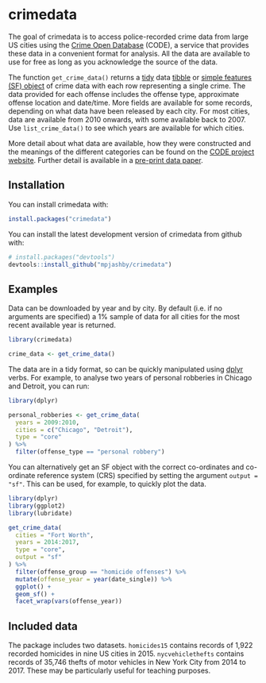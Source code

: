 crimedata
=========

The goal of crimedata is to access police-recorded crime data from large US cities using the [Crime Open Database](https://osf.io/zyaqn/) (CODE), a service that provides these data in a convenient format for analysis. All the data are available to use for free as long as you acknowledge the source of the data.

The function `get_crime_data()` returns a [tidy](https://CRAN.R-project.org/package=tidyr) data [tibble](https://CRAN.R-project.org/package=tibble) or [simple features (SF) object](https://CRAN.R-project.org/package=sf) of crime data with each row representing a single crime. The data provided for each offense includes the offense type, approximate offense location and date/time. More fields are available for some records, depending on what data have been released by each city. For most cities, data are available from 2010 onwards, with some available back to 2007. Use `list_crime_data()` to see which years are available for which cities.

More detail about what data are available, how they were constructed and the meanings of the different categories can be found on the [CODE project website](https://osf.io/zyaqn/). Further detail is available in a [pre-print data paper](https://osf.io/9y7qz).

Installation
------------

You can install crimedata with:

``` r
install.packages("crimedata")
```

You can install the latest development version of crimedata from github with:

``` r
# install.packages("devtools")
devtools::install_github("mpjashby/crimedata")
```

Examples
--------

Data can be downloaded by year and by city. By default (i.e. if no arguments are specified) a 1% sample of data for all cities for the most recent available year is returned.

``` r
library(crimedata)

crime_data <- get_crime_data()
```

The data are in a tidy format, so can be quickly manipulated using [dplyr](https://CRAN.R-project.org/package=dplyr) verbs. For example, to analyse two years of personal robberies in Chicago and Detroit, you can run:

``` r
library(dplyr)

personal_robberies <- get_crime_data(
  years = 2009:2010, 
  cities = c("Chicago", "Detroit"), 
  type = "core"
) %>% 
  filter(offense_type == "personal robbery")
```

You can alternatively get an SF object with the correct co-ordinates and co-ordinate reference system (CRS) specified by setting the argument `output = "sf"`. This can be used, for example, to quickly plot the data.

``` r
library(dplyr)
library(ggplot2)
library(lubridate)

get_crime_data(
  cities = "Fort Worth", 
  years = 2014:2017, 
  type = "core",
  output = "sf"
) %>% 
  filter(offense_group == "homicide offenses") %>% 
  mutate(offense_year = year(date_single)) %>% 
  ggplot() + 
  geom_sf() +
  facet_wrap(vars(offense_year))
```

Included data
-------------

The package includes two datasets. `homicides15` contains records of 1,922 recorded homicides in nine US cities in 2015. `nycvehiclethefts` contains records of 35,746 thefts of motor vehicles in New York City from 2014 to 2017. These may be particularly useful for teaching purposes.
